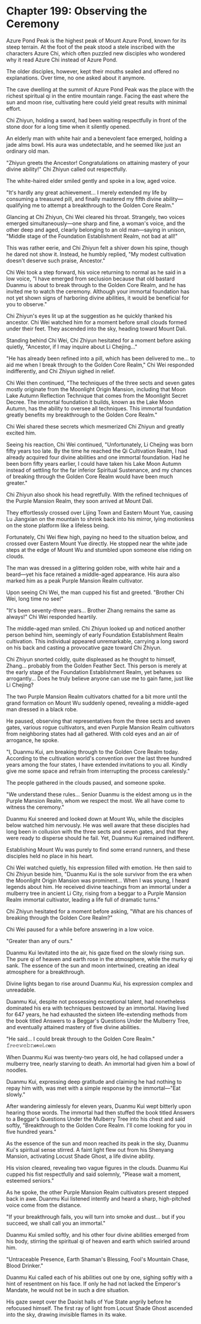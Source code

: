 # Chapter 199: Observing the Ceremony

Azure Pond Peak is the highest peak of Mount Azure Pond, known for its steep terrain. At the foot of the peak stood a stele inscribed with the characters Azure Chi, which often puzzled new disciples who wondered why it read Azure Chi instead of Azure Pond.

The older disciples, however, kept their mouths sealed and offered no explanations. Over time, no one asked about it anymore.

The cave dwelling at the summit of Azure Pond Peak was the place with the richest spiritual qi in the entire mountain range. Facing the east where the sun and moon rise, cultivating here could yield great results with minimal effort.

Chi Zhiyun, holding a sword, had been waiting respectfully in front of the stone door for a long time when it silently opened.

An elderly man with white hair and a benevolent face emerged, holding a jade alms bowl. His aura was undetectable, and he seemed like just an ordinary old man.

"Zhiyun greets the Ancestor! Congratulations on attaining mastery of your divine ability!" Chi Zhiyun called out respectfully.

The white-haired elder smiled gently and spoke in a low, aged voice.

"It's hardly any great achievement... I merely extended my life by consuming a treasured pill, and finally mastered my fifth divine ability—qualifying me to attempt a breakthrough to the Golden Core Realm."

Glancing at Chi Zhiyun, Chi Wei cleared his throat. Strangely, two voices emerged simultaneously—one sharp and fine, a woman's voice, and the other deep and aged, clearly belonging to an old man—saying in unison, "Middle stage of the Foundation Establishment Realm, not bad at all!"

This was rather eerie, and Chi Zhiyun felt a shiver down his spine, though he dared not show it. Instead, he humbly replied, "My modest cultivation doesn't deserve such praise, Ancestor."

Chi Wei took a step forward, his voice returning to normal as he said in a low voice, "I have emerged from seclusion because that old bastard Duanmu is about to break through to the Golden Core Realm, and he has invited me to watch the ceremony. Although your immortal foundation has not yet shown signs of harboring divine abilities, it would be beneficial for you to observe."

Chi Zhiyun's eyes lit up at the suggestion as he quickly thanked his ancestor. Chi Wei watched him for a moment before small clouds formed under their feet. They ascended into the sky, heading toward Mount Dali.

Standing behind Chi Wei, Chi Zhiyun hesitated for a moment before asking quietly, "Ancestor, if I may inquire about Li Chejing..."

"He has already been refined into a pill, which has been delivered to me... to aid me when I break through to the Golden Core Realm," Chi Wei responded indifferently, and Chi Zhiyun sighed in relief.

Chi Wei then continued, "The techniques of the three sects and seven gates mostly originate from the Moonlight Origin Mansion, including that Moon Lake Autumn Reflection Technique that comes from the Moonlight Secret Decree. The immortal foundation it builds, known as the Lake Moon Autumn, has the ability to oversee all techniques. This immortal foundation greatly benefits my breakthrough to the Golden Core Realm."

Chi Wei shared these secrets which mesmerized Chi Zhiyun and greatly excited him.

Seeing his reaction, Chi Wei continued, "Unfortunately, Li Chejing was born fifty years too late. By the time he reached the Qi Cultivation Realm, I had already acquired four divine abilities and one immortal foundation. Had he been born fifty years earlier, I could have taken his Lake Moon Autumn instead of settling for the far inferior Spiritual Sustenance, and my chances of breaking through the Golden Core Realm would have been much greater."

Chi Zhiyun also shook his head regretfully. With the refined techniques of the Purple Mansion Realm, they soon arrived at Mount Dali.

They effortlessly crossed over Lijing Town and Eastern Mount Yue, causing Lu Jiangxian on the mountain to shrink back into his mirror, lying motionless on the stone platform like a lifeless being.

Fortunately, Chi Wei flew high, paying no heed to the situation below, and crossed over Eastern Mount Yue directly. He stopped near the white jade steps at the edge of Mount Wu and stumbled upon someone else riding on clouds.

The man was dressed in a glittering golden robe, with white hair and a beard—yet his face retained a middle-aged appearance. His aura also marked him as a peak Purple Mansion Realm cultivator.

Upon seeing Chi Wei, the man cupped his fist and greeted. "Brother Chi Wei, long time no see!"

"It's been seventy-three years... Brother Zhang remains the same as always!" Chi Wei responded heartily.

The middle-aged man smiled. Chi Zhiyun looked up and noticed another person behind him, seemingly of early Foundation Establishment Realm cultivation. This individual appeared unremarkable, carrying a long sword on his back and casting a provocative gaze toward Chi Zhiyun.

Chi Zhiyun snorted coldly, quite displeased as he thought to himself, Zhang... probably from the Golden Feather Sect. This person is merely at the early stage of the Foundation Establishment Realm, yet behaves so arrogantly... Does he truly believe anyone can use me to gain fame, just like Li Chejing?

The two Purple Mansion Realm cultivators chatted for a bit more until the grand formation on Mount Wu suddenly opened, revealing a middle-aged man dressed in a black robe.

He paused, observing that representatives from the three sects and seven gates, various rogue cultivators, and even Purple Mansion Realm cultivators from neighboring states had all gathered. With cold eyes and an air of arrogance, he spoke.

"I, Duanmu Kui, am breaking through to the Golden Core Realm today. According to the cultivation world's convention over the last three hundred years among the four states, I have extended invitations to you all. Kindly give me some space and refrain from interrupting the process carelessly."

The people gathered in the clouds paused, and someone spoke.

"We understand these rules... Senior Duanmu is the eldest among us in the Purple Mansion Realm, whom we respect the most. We all have come to witness the ceremony."

Duanmu Kui sneered and looked down at Mount Wu, while the disciples below watched him nervously. He was well aware that these disciples had long been in collusion with the three sects and seven gates, and that they were ready to disperse should he fail. Yet, Duanmu Kui remained indifferent.

Establishing Mount Wu was purely to find some errand runners, and these disciples held no place in his heart.

Chi Wei watched quietly, his expression filled with emotion. He then said to Chi Zhiyun beside him, "Duanmu Kui is the sole survivor from the era when the Moonlight Origin Mansion was prominent... When I was young, I heard legends about him. He received divine teachings from an immortal under a mulberry tree in ancient Li City, rising from a beggar to a Purple Mansion Realm immortal cultivator, leading a life full of dramatic turns."

Chi Zhiyun hesitated for a moment before asking, "What are his chances of breaking through the Golden Core Realm?"

Chi Wei paused for a while before answering in a low voice.

"Greater than any of ours."

Duanmu Kui levitated into the air, his gaze fixed on the slowly rising sun. The pure qi of heaven and earth rose in the atmosphere, while the murky qi sank. The essence of the sun and moon intertwined, creating an ideal atmosphere for a breakthrough.

Divine lights began to rise around Duanmu Kui, his expression complex and unreadable.

Duanmu Kui, despite not possessing exceptional talent, had nonetheless dominated his era with techniques bestowed by an immortal. Having lived for 647 years, he had exhausted the sixteen life-extending methods from the book titled Answers to a Beggar's Questions Under the Mulberry Tree, and eventually attained mastery of five divine abilities.

"He said... I could break through to the Golden Core Realm."
𝚏𝕣𝕖𝚎𝚠𝚎𝚋𝚗𝐨𝐯𝕖𝕝.𝕔𝐨𝕞

When Duanmu Kui was twenty-two years old, he had collapsed under a mulberry tree, nearly starving to death. An immortal had given him a bowl of noodles.

Duanmu Kui, expressing deep gratitude and claiming he had nothing to repay him with, was met with a simple response by the immortal—"Eat slowly."

After wandering aimlessly for eleven years, Duanmu Kui wept bitterly upon hearing those words. The immortal had then stuffed the book titled Answers to a Beggar's Questions Under the Mulberry Tree into his chest and said softly, "Breakthrough to the Golden Core Realm. I'll come looking for you in five hundred years."

As the essence of the sun and moon reached its peak in the sky, Duanmu Kui's spiritual sense stirred. A faint light flew out from his Shenyang Mansion, activating Locust Shade Ghost, a life divine ability.

His vision cleared, revealing two vague figures in the clouds. Duanmu Kui cupped his fist respectfully and said solemnly, "Please wait a moment, esteemed seniors."

As he spoke, the other Purple Mansion Realm cultivators present stepped back in awe. Duanmu Kui listened intently and heard a sharp, high-pitched voice come from the distance.

"If your breakthrough fails, you will turn into smoke and dust... but if you succeed, we shall call you an immortal."

Duanmu Kui smiled softly, and his other four divine abilities emerged from his body, stirring the spiritual qi of heaven and earth which swirled around him.

"Untraceable Presence, Earth Shaman's Blessing, Fool's Mountain Chase, Blood Drinker."

Duanmu Kui called each of his abilities out one by one, sighing softly with a hint of resentment on his face. If only he had not lacked the Emperor's Mandate, he would not be in such a dire situation.

His gaze swept over the Daoist halls of Yue State angrily before he refocused himself. The first ray of light from Locust Shade Ghost ascended into the sky, drawing invisible flames in its wake.
